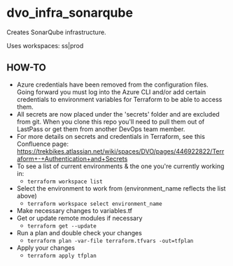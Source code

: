 # dvo_infra_sonarqube

Creates SonarQube infrastructure.

Uses workspaces: ss|prod

## HOW-TO

* Azure credentials have been removed from the configuration files. Going forward you must log into the Azure CLI and/or add certain credentials to environment variables for Terraform to be able to access them.
* All secrets are now placed under the 'secrets' folder and are excluded from git. When you clone this repo you'll need to pull them out of LastPass or get them from another DevOps team member.
* For more details on secrets and credentials in Terraform, see this Confluence page: <https://trekbikes.atlassian.net/wiki/spaces/DVO/pages/446922822/Terraform+-+Authentication+and+Secrets>
* To see a list of current environments & the one you're currently working in:
  * `terraform workspace list`
* Select the environment to work from (environment_name reflects the list above)
  * `terraform workspace select environment_name`
* Make necessary changes to variables.tf
* Get or update remote modules if necessary
  * `terraform get --update`
* Run a plan and double check your changes
  * `terraform plan -var-file terraform.tfvars -out=tfplan`
* Apply your changes
  * `terraform apply tfplan`
